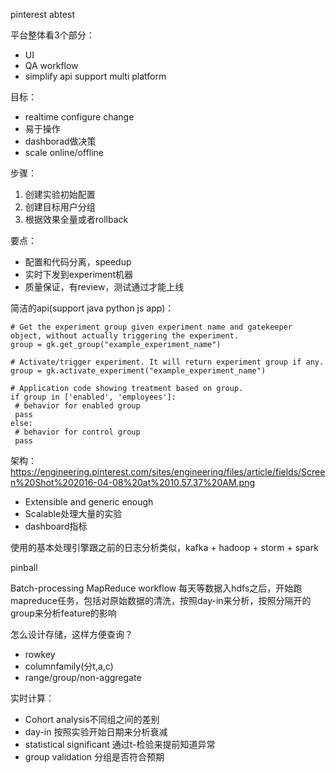 pinterest abtest

平台整体看3个部分：
* UI
* QA workflow
* simplify api support multi platform

目标：
* realtime configure change
* 易于操作
* dashborad做决策
* scale online/offline 

步骤：
 1. 创建实验初始配置
 2. 创建目标用户分组
 3. 根据效果全量或者rollback
 
 要点：
 * 配置和代码分离，speedup
 * 实时下发到experiment机器
 * 质量保证，有review，测试通过才能上线
 
 
简洁的api(support java python js app)：
 ```
 # Get the experiment group given experiment name and gatekeeper object, without actually triggering the experiment.
group = gk.get_group("example_experiment_name")
 
# Activate/trigger experiment. It will return experiment group if any.
group = gk.activate_experiment("example_experiment_name")
 
# Application code showing treatment based on group.
if group in ['enabled', 'employees']:
  # behavior for enabled group
  pass
else:
  # behavior for control group
  pass
```

架构：
https://engineering.pinterest.com/sites/engineering/files/article/fields/Screen%20Shot%202016-04-08%20at%2010.57.37%20AM.png

* Extensible and generic enough
* Scalable处理大量的实验
* dashboard指标

使用的基本处理引擎跟之前的日志分析类似，kafka + hadoop + storm + spark

pinball


Batch-processing MapReduce workflow
每天等数据入hdfs之后，开始跑mapreduce任务，包括对原始数据的清洗，按照day-in来分析，按照分隔开的group来分析feature的影响

怎么设计存储，这样方便查询？
* rowkey
* columnfamily(分t,a,c)
* range/group/non-aggregate

实时计算：
* Cohort analysis不同组之间的差别
* day-in 按照实验开始日期来分析衰减
* statistical significant 通过t-检验来提前知道异常
* group validation 分组是否符合预期
